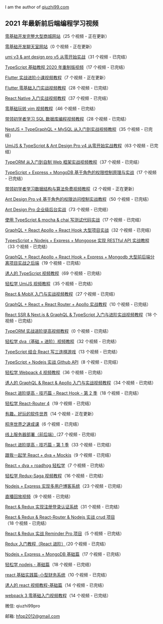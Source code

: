 I am the author of [qiuzhi99.com](https://www.qiuzhi99.com)

## 2021 年最新前后端编程学习视频

[零基础开发完整大型商城网站](https://www.qiuzhi99.com/playlists/shopping-cart.html?invite_code=498391)（25 个视频 - 正在更新）

[零基础开发聊天室网站](https://www.qiuzhi99.com/playlists/chat.html?invite_code=498391)（0 个视频 - 正在更新）

[umi v3 & ant design pro v5 从零开始实战](https://www.qiuzhi99.com/playlists/antdprov5.html?invite_code=498391)（31 个视频 - 已完结）

[TypeScript 基础教程 2020 年重制版视频](https://www.qiuzhi99.com/playlists/ts2020.html?invite_code=498391)（17 个视频 - 已完结）

[Flutter 实战进阶小课视频教程](https://www.qiuzhi99.com/playlists/flutter-in-action.html?invite_code=498391)（7 个视频 - 正在更新）

[Flutter 零基础入门实战视频教程](https://www.qiuzhi99.com/playlists/flutter.html?invite_code=498391)（28 个视频 - 已完结）

[React Native 入门实战视频教程](https://www.qiuzhi99.com/playlists/react-native.html?invite_code=498391)（37 个视频 - 已完结）

[零基础玩转 vim 视频教程](https://www.qiuzhi99.com/playlists/vim.html?invite_code=498391)（46 个视频 - 已完结）

[带领初学者学习 SQL 数据库编程视频教程](https://www.qiuzhi99.com/playlists/sql.html?invite_code=498391)（28 个视频 - 已完结）

[NestJS + TypeGraphQL + MySQL 从入门到实战视频教程](https://www.qiuzhi99.com/playlists/nestjs.html?invite_code=498391)（35 个视频 - 已完结）

[UmiJS & TypeScript & Ant Design Pro v4 从零开始实战教程](https://www.qiuzhi99.com/playlists/umi-antd-pro.html?invite_code=498391)（63 个视频 - 已完结）

[TypeORM 从入门到自制 Web 框架实战视频教程](https://www.qiuzhi99.com/playlists/typeorm.html?invite_code=498391)（37 个视频 - 已完结）

[TypeScript + Express + MongoDB 基于角色的权限控制原理与实战](https://www.qiuzhi99.com/playlists/ts-role.html?invite_code=498391)（17 个视频 - 已完结）

[带领初学者学习数据结构与算法免费视频教程](https://www.qiuzhi99.com/playlists/algorithms.html?invite_code=498391)（2 个视频 - 正在更新）

[Ant Design Pro v4 基于角色的权限访问控制实战教程](https://www.qiuzhi99.com/playlists/ant-design-pro-permisson.html?invite_code=498391)（50 个视频 - 已完结）

[Ant Design Pro 企业级后台实战](https://www.qiuzhi99.com/playlists/react-antd-admin.html?invite_code=498391)（73 个视频 - 已完结）

[使用 TypeScript & mocha & chai 写测试代码实战](https://www.qiuzhi99.com/playlists/test-code.html?invite_code=498391)（17 个视频 - 已完结）

[GraphQL + React Apollo + React Hook 大型项目实战](https://www.qiuzhi99.com/playlists/merng-client.html?invite_code=498391)（32 个视频 - 已完结）

[TypesScript + Nodejs + Express + Mongoose 实现 RESTful API 实战教程](https://www.qiuzhi99.com/playlists/ts-restful-api.html?invite_code=498391)（33 个视频 - 已完结）

[GraphQL + React Apollo + React Hook + Express + Mongodb 大型前后端分离项目实战之后端](https://www.qiuzhi99.com/playlists/graphql-application.html?invite_code=498391)（19 个视频 - 已完结）

[诱人的 TypeScript 视频教程](https://www.qiuzhi99.com/playlists/typescript.html?invite_code=498391)（69 个视频 - 已完结）

[轻松学 UmiJS 视频教程](https://www.qiuzhi99.com/playlists/umi.html?invite_code=498391)（35 个视频 - 已完结）

[React & MobX 入门与实战视频教程](https://www.qiuzhi99.com/playlists/react-mobx.html?invite_code=498391)（27 个视频 - 已完结）

[GraphQL + React + React Router + Apollo 实战教程](https://www.qiuzhi99.com/playlists/graphql-apollo.html?invite_code=498391)（10 个视频 - 已完结）

[React SSR & Next.js & GraphQL & TypeScript 入门与进阶实战视频教程](https://www.qiuzhi99.com/playlists/nextjs.html?invite_code=498391)（18 个视频 - 已完结）

[TypeORM 实战进阶提高视频教程](https://www.qiuzhi99.com/playlists/typeorm-advance.html?invite_code=498391)（0 个视频 - 已完结）

[轻松学 dva（基础 + 进阶）视频教程](https://www.qiuzhi99.com/playlists/react-redux-saga-dva.html?invite_code=498391)（32 个视频 - 已完结）

[TypeScript 结合 React 写三连棋游戏](https://www.qiuzhi99.com/playlists/typescript-react.html?invite_code=498391)（13 个视频 - 已完结）

[TypeScript + Nodejs 实战 Github API](https://www.qiuzhi99.com/playlists/typescript-nodejs-github-report.html?invite_code=498391)（8 个视频 - 已完结）

[轻松学 Webpack 4 视频教程](https://www.qiuzhi99.com/playlists/webpack4.html?invite_code=498391)（36 个视频 - 已完结）

[诱人的 GraphQL & React & Apollo 入门与实战视频教程](https://www.qiuzhi99.com/playlists/graphql.html?invite_code=498391)（34 个视频 - 已完结）

[React 进阶提高 - 技巧篇 - React Hook - 第 2 季](https://www.qiuzhi99.com/playlists/react-skill-2.html?invite_code=498391)（18 个视频 - 已完结）

[轻松学 React-Router 4](https://www.qiuzhi99.com/playlists/react-router-4.html?invite_code=498391)（19 个视频 - 已完结）

[有趣，好玩的软件世界](https://www.qiuzhi99.com/playlists/funny.html?invite_code=498391)（14 个视频 - 正在更新）

[程序世界之速成课](https://www.qiuzhi99.com/playlists/crash-course.html?invite_code=498391)（6 个视频 - 已完结）

[线上服务器部署（前后端）](https://www.qiuzhi99.com/playlists/react-nodejs-server-deploy.html?invite_code=498391)（27 个视频 - 已完结）

[React 进阶提高 - 技巧篇 - 第 1 季](https://www.qiuzhi99.com/playlists/react-skill-1.html?invite_code=498391)（33 个视频 - 已完结）

[跟我一起学 React + dva + Mockjs](https://www.qiuzhi99.com/playlists/react-dva-mockjs.html?invite_code=498391)（9 个视频 - 已完结）

[React + dva + roadhog 轻松学](https://www.qiuzhi99.com/playlists/react-dva-roadhog.html?invite_code=498391)（7 个视频 - 已完结）

[轻松学 Redux-Saga 视频教程](https://www.qiuzhi99.com/playlists/redux-saga.html?invite_code=498391)（16 个视频 - 已完结）

[Nodejs + Express 实现多用户博客系统](https://www.qiuzhi99.com/playlists/nodejs-express-blog.html?invite_code=498391)（23 个视频 - 已完结）

[直播回放视频](https://www.qiuzhi99.com/playlists/%20live-streaming.html?invite_code=498391)（9 个视频 - 已完结）

[React & Redux 实现注册登录认证系统](https://www.qiuzhi99.com/playlists/react-redux-login-signup.html?invite_code=498391)（31 个视频 - 已完结）

[React & Redux & React-Router & Nodejs 实战 crud 项目](https://www.qiuzhi99.com/playlists/react-redux-crud.html?invite_code=498391)（18 个视频 - 已完结）

[React & Redux 实战 Reminder Pro 项目](https://www.qiuzhi99.com/playlists/react-redux-reminder-pro.html?invite_code=498391)（5 个视频 - 已完结）

[Redux 入门教程（React 进阶）](https://www.qiuzhi99.com/playlists/react-redux.html?invite_code=498391)（20 个视频 - 已完结）

[Nodejs + Express + MongoDB 基础篇](https://www.qiuzhi99.com/playlists/express.html?invite_code=498391)（17 个视频 - 已完结）

[轻松学 nodejs - 基础篇](https://www.qiuzhi99.com/playlists/nodejs.html?invite_code=498391)（18 个视频 - 已完结）

[react 基础实践篇-小型财务系统](https://www.qiuzhi99.com/playlists/react-accounts.html?invite_code=498391)（10 个视频 - 已完结）

[诱人的 react 视频教程-基础篇](https://www.qiuzhi99.com/playlists/react.html?invite_code=498391)（14 个视频 - 已完结）

[webpack 3 零基础入门视频教程](https://www.qiuzhi99.com/playlists/webpack3.html?invite_code=498391)（14 个视频 - 已完结）

微信: qiuzhi99pro

邮箱: hfpp2012@gmail.com

